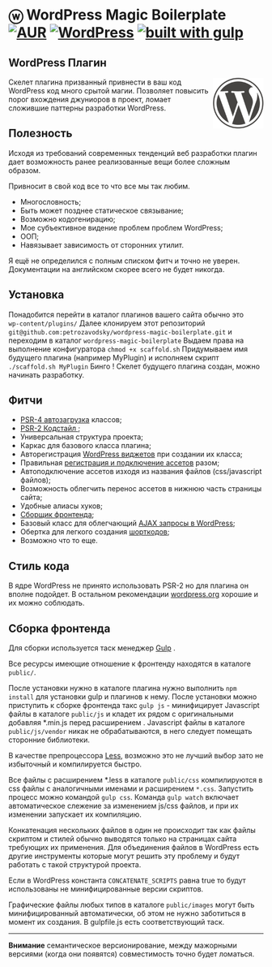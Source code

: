 


ⓦ WordPress Magic Boilerplate [![AUR](https://img.shields.io/aur/license/yaourt.svg)](https://www.gnu.org/licenses/gpl-3.0.en.html) [![WordPress](https://img.shields.io/badge/wordpress-4.9.7tested-brightgreen.svg)](https://ru.wordpress.org/releases/) [![built with gulp](https://img.shields.io/badge/build%20with-gulp-FA234B.svg)](http://gulpjs.com)
=======================


## WordPress Плагин
<img width='100' height='100' src="public/images/wordpress.png" title='WordPress Magic Boilerplate' alt='Wordpress Magic Boilerplate' align='right'>

Скелет плагина призванный привнести в ваш код WordPress код много срытой магии.
Позволяет повысить порог вхождения джуниоров в проект, ломает сложившие паттерны разработки WordPress.

## Полезность

Исходя из требований современных тенденций веб разработки плагин дает возможность ранее реализованные вещи более сложным образом.

Привносит в свой код все то что все мы так любим.
 - Многословность;
 - Быть может позднее статическое связывание;
 - Возможно кодогенирацию;
 - Мое субъективное видение проблем проблем WordPress;
 - ООП;
 - Навязывает зависимость от сторонних утилит.

Я ещё не определился с полным списком фитч и точно не уверен.
Документации на английском скорее всего не будет никогда.

## Установка
Понадобится перейти в каталог плагинов вашего сайта обычно это    
`wp-content/plugins/` 
Далее клонируем  этот репозиторий 
`git@github.com:petrozavodsky/wordpress-magic-boilerplate.git` 
и переходим в каталог 
`wordpress-magic-boilerplate` 
Выдаем права на выполнение конфигуратора 
`chmod +x scaffold.sh` 
Придумываем имя будущего плагина (например MyPlugin) и  исполняем скрипт  
`./scaffold.sh MyPlugin` 
Бинго ! Скелет будущего плагина создан, можно начинать разработку. 

## Фитчи

 - [PSR-4 автозагрузка](http://www.php-fig.org/psr/psr-4/) классов;
 - [PSR-2 Кодстайл ](https://www.php-fig.org/psr/psr-2/);
 - Универсальная структура проекта;
 - Каркас для базового класса плагина;
 - Авторегистрация [WordPress виджетов](https://codex.wordpress.org/Widgets_API) при создании их класса;
 - Правильная [регистрация и подключение ассетов](https://codex.wordpress.org/Plugin_API/Action_Reference/wp_enqueue_scripts) разом;
 - Автоподключение ассетов изходя из названия файлов (css/javascript файлов);
 - Возможность облегчить перенос ассетов в нижнюю часть страницы сайта;
 - Удобные алиасы хуков;
 - [Сборщик фронтенда](http://gulpjs.com/);
 - Базовый класс для облегчающий [AJAX запросы в WordPress](https://codex.wordpress.org/AJAX);
 - Обертка для легкого создания [шорткодов](https://codex.wordpress.org/Function_Reference/add_shortcode);
 - Возможно что то еще.

## Стиль кода

В ядре WordPress не принято использовать PSR-2 но для плагина он вполне подойдет. В остальном рекомендации [wordpress.org](https://codex.wordpress.org/%D0%A1%D1%82%D0%B0%D0%BD%D0%B4%D0%B0%D1%80%D1%82%D1%8B_%D0%BA%D0%BE%D0%B4%D0%B8%D1%80%D0%BE%D0%B2%D0%B0%D0%BD%D0%B8%D1%8F_PHP) хорошие и их можно соблюдать.

## Сборка фронтенда

Для сборки используется таск менеджер [Gulp](http://gulpjs.com/) .

Все ресурсы имеющие отношение к фронтенду находятся в каталоге `public/`.

После установки нужно в каталоге плагина нужно выполнить  `npm install` для установки gulp и плагинов к нему. После установки можно приступить к сборке фронтенда  такс `gulp js` - минифицирует Javascript файлы в каталоге `public/js`  и кладет их рядом с оригинальными добавляя *.min.js перед расширением . Javascript файлы в каталоге `public/js/vendor` никак не обрабатываются, в него следует помещать сторонние библиотеки.

В качестве препроцессора [Less](http://lesscss.org/), возможно это не лучший выбор зато не избыточный и компилируется быстро. 

Все файлы с расширением *.less в каталоге `public/css` компилируются в css файлы с аналогичными именами и расширением `*.css`.  Запустить процесс можно командой `gulp css`.
Команда `gulp watch` включает автоматическое слежение за изменением js/css файлов, и при их изменении запускает их компиляцию.

Конкатенация нескольких файлов в один не происходит так как файлы скриптом и стилей обычно выводятся только на страницах сайта требующих их применения. Для объединения файлов в WordPress есть другие инструменты которые могут решить эту проблему и будут работать с такой структурой проекта.

Если в WordPress константа `CONCATENATE_SCRIPTS` равна true то будут использованы не минифицированные версии скриптов.

Графические файлы любых типов в каталоге `public/images` могут быть минифицированный автоматически, об этом не нужно заботиться в момент их создания. В gulpfile.js есть соответствующий таск.

----------

**Внимание** семантическое версионирование, между мажорными версиями (когда они появятся) совместимость точно будет ломаться. 

